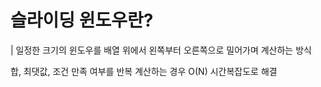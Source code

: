 # 슬라이딩 윈도우란?

| 일정한 크기의 윈도우를 배열 위에서 왼쪽부터 오른쪽으로 밀어가며 계산하는 방식

합, 최댓값, 조건 만족 여부를 반복 계산하는 경우 O(N) 시간복잡도로 해결
